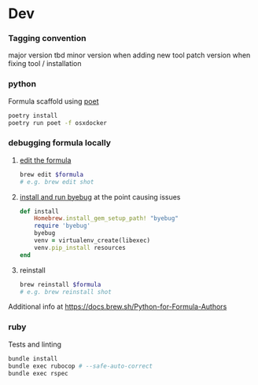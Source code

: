 
# Dev
### Tagging convention
major version tbd
minor version when adding new tool
patch version when fixing tool / installation

### python
Formula scaffold using [poet](https://github.com/tdsmith/homebrew-pypi-poet)
```bash
poetry install
poetry run poet -f osxdocker
```

### debugging formula locally
1. [edit the formula](https://github.com/Homebrew/brew/issues/1505#issuecomment-260575386)
    ```bash
    brew edit $formula
    # e.g. brew edit shot
    ```

2. [install and run byebug](https://discourse.brew.sh/t/debugging-homebrew-using-pry-byebug/3234/4) at the point causing issues
    ```ruby
    def install
        Homebrew.install_gem_setup_path! "byebug"
        require 'byebug'
        byebug
        venv = virtualenv_create(libexec)
        venv.pip_install resources
    end
    ```

3. reinstall
    ```bash
    brew reinstall $formula
    # e.g. brew reinstall shot
    ``` 

Additional info at https://docs.brew.sh/Python-for-Formula-Authors

### ruby
Tests and linting
```bash
bundle install
bundle exec rubocop # --safe-auto-correct
bundle exec rspec
```
